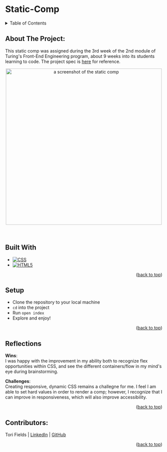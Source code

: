 <a name="readme-top"></a>
# Static-Comp

<details>
  <summary>Table of Contents</summary>
  <ol>
    <li>
      <a href="#about-the-project">About The Project</a>
      <ul>
        <li><a href="#built-with">Built With</a></li>
      </ul>
    </li>
    <li><a href="#setup">Setup</a></li>
    <li><a href="#reflections">Reflections</a></li>
    <li><a href="#contributors">Contributors</a></li>
  </ol>
</details>

## About The Project:
This static comp was assigned during the 3rd week of the 2nd module of Turing's Front-End Engineering program, about 9 weeks into its students learning to code. The project spec is [here](https://frontend.turing.edu/projects/M2-static-comp-challenge.html) for reference.
<br>
<p align="center">
    <img width="500" src="https://user-images.githubusercontent.com/103962335/189452227-8e65b3b0-04d1-4744-aba5-f0010a85766b.png" alt="a screenshot of the static comp">
</p>
<br />

## Built With
* [![CSS][w3.org/Style/CSS/Overview.en.html]][CSS-url]
* [![HTML5][w3.org]][HTML-url]

<p align="right">(<a href="#readme-top">back to top</a>)</p>

## Setup
- Clone the repository to your local machine
- `cd` into the project
- Run `open index` 
- Explore and enjoy!

<p align="right">(<a href="#readme-top">back to top</a>)</p>

## Reflections
<b>Wins</b>:<br>
I was happy with the improvement in my ability both to recognize flex opportunities within CSS, and see the different containers/flow in my mind's eye during brainstorming.

<b>Challenges</b>:<br>
Creating responsive, dynamic CSS remains a challegne for me. I feel I am able to set hard values in order to render a comp; however, I recognize that I can improve in responsiveness, which will also improve accessibility.

<p align="right">(<a href="#readme-top">back to top</a>)</p>

## Contributors:
Tori Fields | [LinkedIn](https://www.linkedin.com/in/victoria-ashley-fields/) | [GitHub](https://github.com/vfields)<br>

<p align="right">(<a href="#readme-top">back to top</a>)</p>

<!-- MARKDOWN LINKS & IMAGES -->
[w3.org/Style/CSS/Overview.en.html]: https://img.shields.io/badge/-CSS-blue
[CSS-url]: https://www.w3.org/Style/CSS/Overview.en.html
[w3.org]: https://img.shields.io/badge/-HTML5-red
[HTML-url]: https://www.w3.org/
